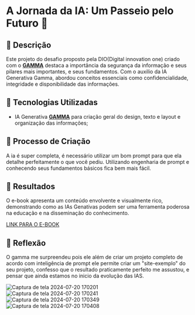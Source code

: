# A Jornada da IA: Um Passeio pelo Futuro 🌌

## 📒 Descrição
Este projeto do desafio proposto pela DIO(Digital innovation one) criado com o **[GAMMA](https://gamma.app/)** destaca a importância da segurança da informação e seus pilares mais importantes, e seus fundamentos.
Com o auxilio da IA Generativa Gamma, abordou conceitos essenciais como confidencialidade, integridade e disponibilidade das informações.

## 🤖 Tecnologias Utilizadas
- IA Generativa **[GAMMA](https://gamma.app/)** para criação geral do design, texto e layout e organização das informações;


## 🧐 Processo de Criação
A ia é super completa, é necessário utilizar um bom prompt para que ela detalhe perfeitamente o que você pediu.
Utilizando engenharia de prompt e conhecendo seus fundamentos básicos fica bem mais fácil.

## 🚀 Resultados
O e-book apresenta um conteúdo envolvente e visualmente rico, demonstrando como as IAs Genativas podem ser uma ferramenta poderosa na educação e na disseminação do conhecimento.

[LINK PARA O E-BOOK](https://github.com/user-attachments/files/16322165/Introducao-a-seguranca-da-informacao.pdf)

## 💭 Reflexão
O gamma me surpreendeu pois ele além de criar um projeto completo de acordo com inteligência de prompt ele permite criar um "site-exemplo" do seu projeto,
confesso que o resultado praticamente perfeito me assustou, e pensar que ainda estamos no inicio da evolução das IAS.


![Captura de tela 2024-07-20 170201](https://github.com/user-attachments/assets/82f7a138-b1ed-4738-823e-c2a02eb9838a)
![Captura de tela 2024-07-20 170241](https://github.com/user-attachments/assets/48803d2a-884c-4821-83cb-a4d5aae523b2) 
![Captura de tela 2024-07-20 170349](https://github.com/user-attachments/assets/7090844d-6d1d-421f-bab5-50d00901b99d) 
![Captura de tela 2024-07-20 170408](https://github.com/user-attachments/assets/cb3d5c1a-208e-4867-8ba7-d3518361ebbe) 
